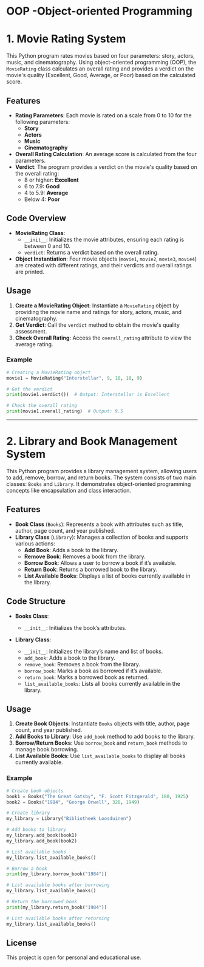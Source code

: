 # OOP -Object-oriented Programming

# 1. Movie Rating System

This Python program rates movies based on four parameters: story, actors, music, and cinematography. Using object-oriented programming (OOP), the `MovieRating` class calculates an overall rating and provides a verdict on the movie's quality (Excellent, Good, Average, or Poor) based on the calculated score.

## Features

- **Rating Parameters**: Each movie is rated on a scale from 0 to 10 for the following parameters:
  - **Story**
  - **Actors**
  - **Music**
  - **Cinematography**
- **Overall Rating Calculation**: An average score is calculated from the four parameters.
- **Verdict**: The program provides a verdict on the movie's quality based on the overall rating:
  - 8 or higher: **Excellent**
  - 6 to 7.9: **Good**
  - 4 to 5.9: **Average**
  - Below 4: **Poor**

## Code Overview

- **MovieRating Class**: 
  - `__init__`: Initializes the movie attributes, ensuring each rating is between 0 and 10.
  - `verdict`: Returns a verdict based on the overall rating.
- **Object Instantiation**: Four movie objects (`movie1`, `movie2`, `movie3`, `movie4`) are created with different ratings, and their verdicts and overall ratings are printed.

## Usage

1. **Create a MovieRating Object**: Instantiate a `MovieRating` object by providing the movie name and ratings for story, actors, music, and cinematography.
2. **Get Verdict**: Call the `verdict` method to obtain the movie's quality assessment.
3. **Check Overall Rating**: Access the `overall_rating` attribute to view the average rating.

### Example

```python
# Creating a MovieRating object
movie1 = MovieRating("Interstellar", 9, 10, 10, 9)

# Get the verdict
print(movie1.verdict())  # Output: Interstellar is Excellent

# Check the overall rating
print(movie1.overall_rating)  # Output: 9.5
```

____________________________________________________________________________________________________________________________________________________________________________________________________________________


# 2. Library and Book Management System

This Python program provides a library management system, allowing users to add, remove, borrow, and return books. The system consists of two main classes: `Books` and `Library`. It demonstrates object-oriented programming concepts like encapsulation and class interaction.

## Features

- **Book Class** (`Books`): Represents a book with attributes such as title, author, page count, and year published.
- **Library Class** (`Library`): Manages a collection of books and supports various actions:
  - **Add Book**: Adds a book to the library.
  - **Remove Book**: Removes a book from the library.
  - **Borrow Book**: Allows a user to borrow a book if it’s available.
  - **Return Book**: Returns a borrowed book to the library.
  - **List Available Books**: Displays a list of books currently available in the library.

## Code Structure

- **Books Class**:
  - `__init__`: Initializes the book’s attributes.
  
- **Library Class**:
  - `__init__`: Initializes the library’s name and list of books.
  - `add_book`: Adds a book to the library.
  - `remove_book`: Removes a book from the library.
  - `borrow_book`: Marks a book as borrowed if it’s available.
  - `return_book`: Marks a borrowed book as returned.
  - `list_available_books`: Lists all books currently available in the library.

## Usage

1. **Create Book Objects**: Instantiate `Books` objects with title, author, page count, and year published.
2. **Add Books to Library**: Use `add_book` method to add books to the library.
3. **Borrow/Return Books**: Use `borrow_book` and `return_book` methods to manage book borrowing.
4. **List Available Books**: Use `list_available_books` to display all books currently available.

### Example

```python
# Create book objects
book1 = Books("The Great Gatsby", "F. Scott Fitzgerald", 180, 1925)
book2 = Books("1984", "George Orwell", 328, 1949)

# Create library
my_library = Library("Bibliotheek Loosduinen")

# Add books to library
my_library.add_book(book1)
my_library.add_book(book2)

# List available books
my_library.list_available_books()

# Borrow a book
print(my_library.borrow_book("1984"))

# List available books after borrowing
my_library.list_available_books()

# Return the borrowed book
print(my_library.return_book("1984"))

# List available books after returning
my_library.list_available_books()
```

## License

This project is open for personal and educational use.

